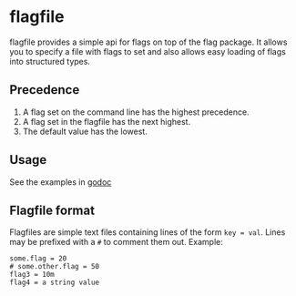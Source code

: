 flagfile
========

flagfile provides a simple api for flags on top of the flag package. It allows
you to specify a file with flags to set and also allows easy loading of flags
into structured types.

Precedence
----------

1. A flag set on the command line has the highest precedence.
2. A flag set in the flagfile has the next highest.
3. The default value has the lowest.

Usage
-----

See the examples in [godoc](http://godoc.org/github.com/SpaceMonkeyGo/flagfile)


Flagfile format
---------------

Flagfiles are simple text files containing lines of the form `key = val`. Lines
may be prefixed with a `#` to comment them out. Example:

	some.flag = 20
	# some.other.flag = 50
	flag3 = 10m
	flag4 = a string value
